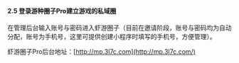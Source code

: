 #### 2.5 登录游种圈子Pro建立游戏的私域圈

在管理后台输入账号与密码进入虾游圈子（目前在邀请阶段，账号与密码均为自动分配，账号为手机号，这里可提供创建小程序时填写的手机号，方便管理）。

虾游圈子Pro后台地址：[http://mp.3l7c.com](http://mp.3l7c.com/)